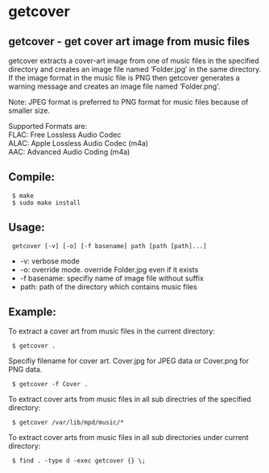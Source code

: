 # getcover

## getcover - get cover art image from music files

getcover extracts a cover-art image from one of music files in the specified directory and creates an image file named ‘Folder.jpg’ in the same directory. If the image format in the music file is PNG then getcover generates a warning message and creates an image file named ‘Folder.png’.

Note: JPEG format is preferred to PNG format for music files because of smaller size.

 Supported Formats are:  
  FLAC: Free Lossless Audio Codec  
  ALAC: Apple Lossless Audio Codec (m4a)  
  AAC: Advanced Audio Coding (m4a)  

## Compile:
```
 $ make  
 $ sudo make install
```

## Usage:
```
 getcover [-v] [-o] [-f basename] path [path [path]...]
```
 *  -v: verbose mode  
 *  -o: override mode. override Folder.jpg even if it exists  
 *  -f basename: specifiy name of image file without suffix  
 *  path: path of the directory which contains music files  

 
## Example:

To extract a cover art from music files in the current directory:  
```
 $ getcover . 
```

Specifiy filename for cover art. Cover.jpg for JPEG data or Cover.png for PNG data.  
```
 $ getcover -f Cover .
```

To extract cover arts from music files in all sub directries of the specified directory:  
```
 $ getcover /var/lib/mpd/music/*
```

To extract cover arts from music files in all sub directories under current directory:  
```
 $ find . -type d -exec getcover {} \;
```

